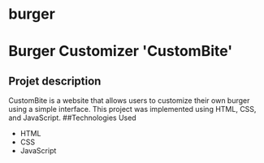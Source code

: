 # burger
# Burger Customizer 'CustomBite'
## Projet description
CustomBite is a website that allows users to customize their own burger using a simple interface. This project was implemented using HTML, CSS, and JavaScript.
##Technologies Used
- HTML
- CSS
- JavaScript

